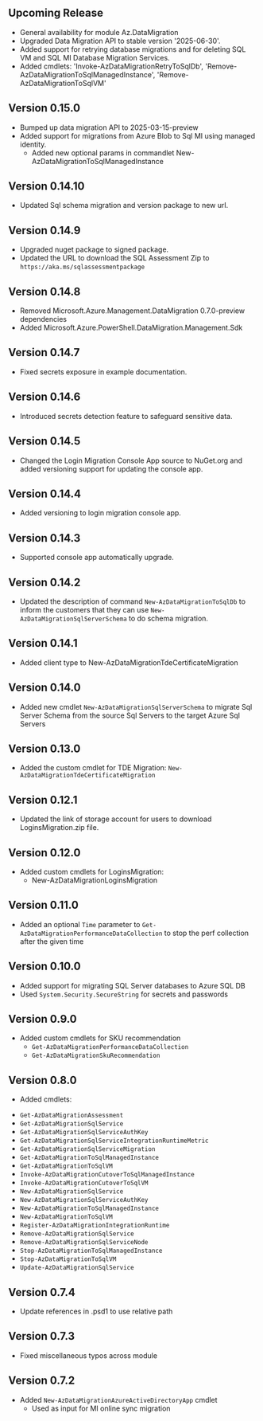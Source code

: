 <!--
    Please leave this section at the top of the change log.

    Changes for the upcoming release should go under the section titled "Upcoming Release", and should adhere to the following format:

    ## Upcoming Release
    * Overview of change #1
        - Additional information about change #1
    * Overview of change #2
        - Additional information about change #2
        - Additional information about change #2
    * Overview of change #3
    * Overview of change #4
        - Additional information about change #4

    ## YYYY.MM.DD - Version X.Y.Z (Previous Release)
    * Overview of change #1
        - Additional information about change #1
-->
## Upcoming Release
* General availability for module Az.DataMigration
* Upgraded Data Migration API to stable version '2025-06-30'.
* Added support for retrying database migrations and for deleting SQL VM and SQL MI Database Migration Services.
* Added cmdlets: 'Invoke-AzDataMigrationRetryToSqlDb', 'Remove-AzDataMigrationToSqlManagedInstance', 'Remove-AzDataMigrationToSqlVM'

## Version 0.15.0
* Bumped up data migration API to 2025-03-15-preview
* Added support for migrations from Azure Blob to Sql MI using managed identity.
    - Added new optional params in commandlet New-AzDataMigrationToSqlManagedInstance
    
## Version 0.14.10
* Updated Sql schema migration and version package to new url. 

## Version 0.14.9
* Upgraded nuget package to signed package.
* Updated the URL to download the SQL Assessment Zip to `https://aka.ms/sqlassessmentpackage`

## Version 0.14.8
* Removed Microsoft.Azure.Management.DataMigration 0.7.0-preview dependencies
* Added Microsoft.Azure.PowerShell.DataMigration.Management.Sdk

## Version 0.14.7
* Fixed secrets exposure in example documentation.

## Version 0.14.6
* Introduced secrets detection feature to safeguard sensitive data.

## Version 0.14.5
* Changed the Login Migration Console App source to NuGet.org and added versioning support for updating the console app.

## Version 0.14.4
* Added versioning to login migration console app.

## Version 0.14.3
* Supported console app automatically upgrade.

## Version 0.14.2
* Updated the description of command `New-AzDataMigrationToSqlDb` to inform the customers that they can use `New-AzDataMigrationSqlServerSchema` to do schema migration.

## Version 0.14.1
* Added client type to New-AzDataMigrationTdeCertificateMigration
## Version 0.14.0
* Added new cmdlet `New-AzDataMigrationSqlServerSchema` to migrate Sql Server Schema from the source Sql Servers to the target Azure Sql Servers

## Version 0.13.0
* Added the custom cmdlet for TDE Migration: `New-AzDataMigrationTdeCertificateMigration`

## Version 0.12.1
* Updated the link of storage account for users to download LoginsMigration.zip file.

## Version 0.12.0
* Added custom cmdlets for LoginsMigration:
  - New-AzDataMigrationLoginsMigration

## Version 0.11.0
* Added an optional `Time` parameter to `Get-AzDataMigrationPerformanceDataCollection` to stop the perf collection after the given time 

## Version 0.10.0
* Added support for migrating SQL Server databases to Azure SQL DB
* Used `System.Security.SecureString` for secrets and passwords

## Version 0.9.0
* Added custom cmdlets for SKU recommendation
    - `Get-AzDataMigrationPerformanceDataCollection`
    - `Get-AzDataMigrationSkuRecommendation`

## Version 0.8.0
* Added cmdlets:
 - `Get-AzDataMigrationAssessment`
 - `Get-AzDataMigrationSqlService`
 - `Get-AzDataMigrationSqlServiceAuthKey`
 - `Get-AzDataMigrationSqlServiceIntegrationRuntimeMetric`
 - `Get-AzDataMigrationSqlServiceMigration`
 - `Get-AzDataMigrationToSqlManagedInstance`
 - `Get-AzDataMigrationToSqlVM`
 - `Invoke-AzDataMigrationCutoverToSqlManagedInstance`
 - `Invoke-AzDataMigrationCutoverToSqlVM`
 - `New-AzDataMigrationSqlService`
 - `New-AzDataMigrationSqlServiceAuthKey`
 - `New-AzDataMigrationToSqlManagedInstance`
 - `New-AzDataMigrationToSqlVM`
 - `Register-AzDataMigrationIntegrationRuntime`
 - `Remove-AzDataMigrationSqlService`
 - `Remove-AzDataMigrationSqlServiceNode`
 - `Stop-AzDataMigrationToSqlManagedInstance`
 - `Stop-AzDataMigrationToSqlVM`
 - `Update-AzDataMigrationSqlService`

## Version 0.7.4
* Update references in .psd1 to use relative path

## Version 0.7.3
* Fixed miscellaneous typos across module

## Version 0.7.2
* Added `New-AzDataMigrationAzureActiveDirectoryApp` cmdlet
    - Used as input for MI online sync migration
